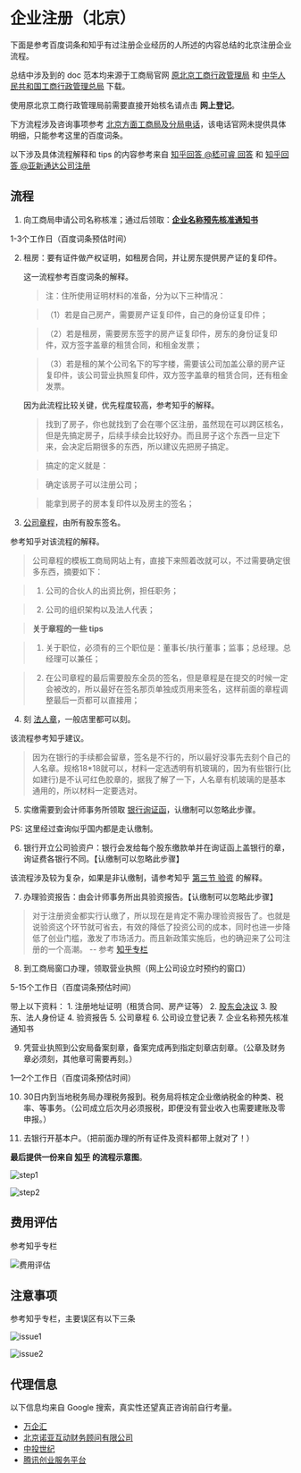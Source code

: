 # 企业注册（北京）

下面是参考百度词条和知乎有过注册企业经历的人所述的内容总结的北京注册企业流程。

总结中涉及到的 doc 范本均来源于工商局官网 [原北京工商行政管理局](gsj.beijing.gov.cn) 和 [中华人民共和国工商行政管理总局](home.saic.gov.cn) 下载。

使用原北京工商行政管理局前需要直接开始核名请点击 __网上登记__。

下方流程涉及咨询事项参考 [北京方面工商局及分局电话](https://zhidao.baidu.com/question/323921581.html)，该电话官网未提供具体明细，只能参考这里的百度词条。

以下涉及具体流程解释和 tips 的内容参考来自 [知乎回答 @嵇可睿 回答](https://www.zhihu.com/question/19585093) 和 [知乎回答 @亚新通达公司注册](https://www.zhihu.com/question/54570629)

## 流程

1. 向工商局申请公司名称核准；通过后领取：__[企业名称预先核准通知书](http://home.saic.gov.cn/fw/bsdt/ztbs/qydj/mcdj/mcyxhz/)__

  1-3个工作日（百度词条预估时间）

2. 租房：要有证件做产权证明，如租房合同，并让房东提供房产证的复印件。

   这一流程参考百度词条的解释。
   > 注：住所使用证明材料的准备，分为以下三种情况：
   
   >（1）若是自己房产，需要房产证复印件，自己的身份证复印件；
   
   >（2）若是租房，需要房东签字的房产证复印件，房东的身份证复印件，双方签字盖章的租赁合同，和租金发票；
   
   >（3）若是租的某个公司名下的写字楼，需要该公司加盖公章的房产证复印件，该公司营业执照复印件，双方签字盖章的租赁合同，还有租金发票。
   
   因为此流程比较关键，优先程度较高，参考知乎的解释。
   > 找到了房子，你也就找到了会在哪个区注册，虽然现在可以跨区核名，但是先搞定房子，后续手续会比较好办。而且房子这个东西一旦定下来，会决定后期很多的东西，所以建议先把房子搞定。
   
   > 搞定的定义就是：
   
   > 确定该房子可以注册公司；
   
   > 能拿到房子的房本复印件以及房主的签名；

3. [公司章程](./公司章程-范本.doc)，由所有股东签名。

  参考知乎对该流程的解释。
  
  > 公司章程的模板工商局网站上有，直接下来照着改就可以，不过需要确定很多东西，摘要如下：
  
  > 1. 公司的合伙人的出资比例，担任职务；
  
  > 2. 公司的组织架构以及法人代表；
  
  > __关于章程的一些 tips__
  
  > 1. 关于职位，必须有的三个职位是：董事长/执行董事；监事；总经理。总经理可以兼任；
  
  > 2. 在公司章程的最后需要股东全员的签名，但是章程是在提交的时候一定会被改的，所以最好在签名那页单独成页用来签名，这样前面的章程调整最后一页都可以直接用；

4. 刻 [法人章](https://baike.baidu.com/item/%E6%B3%95%E4%BA%BA%E7%AB%A0)，一般店里都可以刻。

  该流程参考知乎建议。

  > 因为在银行的手续都会留章，签名是不行的，所以最好没事先去刻个自己的人名章。规格18*18就可以，材料一定选透明有机玻璃的，因为有些银行(比如建行)是不认可红色胶章的，据我了解了一下，人名章有机玻璃的是基本通用的，所以材料一定要选对。

5. 实缴需要到会计师事务所领取 [银行询证函](./银行询证函.doc)，认缴制可以忽略此步骤。

  PS: 这里经过查询似乎国内都是走认缴制。

6. 银行开立公司验资户：银行会发给每个股东缴款单并在询证函上盖银行的章，询证费各银行不同。【认缴制可以忽略此步骤】

  该流程涉及较为复杂，如果是非认缴制，请参考知乎 [第三节 验资](https://www.zhihu.com/question/19585093) 的解释。

7. 办理验资报告：由会计师事务所出具验资报告。【认缴制可以忽略此步骤】
  > 对于注册资金都实行认缴了，所以现在是肯定不需办理验资报告了。也就是说验资这个环节就可省去，有效的降低了投资公司的成本，同时也进一步降低了创业门槛，激发了市场活力。而且新政策实施后，也的确迎来了公司注册的一个高潮。 -- 参考 [知乎专栏](https://zhuanlan.zhihu.com/p/44361192)

8. 到工商局窗口办理，领取营业执照（网上公司设立时预约的窗口）

  5-15个工作日（百度词条预估时间）

  带上以下资料：
    1. 注册地址证明（租赁合同、房产证等）
    2. [股东会决议](./股东会决议.doc)
    3. 股东、法人身份证
    4. 验资报告
    5. 公司章程
    6. 公司设立登记表
    7. 企业名称预先核准通知书

9. 凭营业执照到公安局备案刻章，备案完成再到指定刻章店刻章。（公章及财务章必须刻，其他章可需要再刻。）

  1—2个工作日（百度词条预估时间）

10. 30日内到当地税务局办理税务报到。税务局将核定企业缴纳税金的种类、税率、等事务。（公司成立后次月必须报税，即便没有营业收入也需要建账及零申报。）

11. 去银行开基本户。（把前面办理的所有证件及资料都带上就对了！）

__最后提供一份来自 [知乎](https://www.zhihu.com/question/54570629) 的流程示意图__。

![step1](./images/step1.jpg)

![step2](./images/step2.jpg)

## 费用评估

参考知乎专栏

![费用评估](./images/费用评估.jpg)

## 注意事项

参考知乎专栏，主要误区有以下三条

![issue1](./images/issue1.jpg)

![issue2](./images/issue2.jpg)


## 代理信息

以下信息均来自 Google 搜索，真实性还望真正咨询前自行考量。

- [万企汇](http://jn.520gongsi.cn/)
- [北京诺亚互动财务顾问有限公司](http://www.87793798.cn/)
- [中投世纪](http://www.pinggu168.com/gongsizhuce/)
- [腾讯创业服务平台](https://c.qq.com/cateTopic/view)


